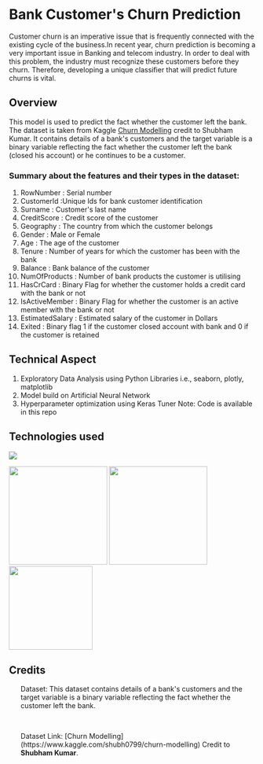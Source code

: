 # Bank Customer's Churn Prediction
Customer churn is an imperative issue that is frequently connected with the existing cycle of the business.In recent year, churn prediction is becoming a very important issue in Banking and telecom industry. In order to deal with this problem, the industry must recognize these customers before they churn. Therefore, developing a unique classifier that will predict future churns is vital.

## Overview
This model is used to predict the fact whether the customer left the bank. The dataset is taken from Kaggle [Churn Modelling](https://www.kaggle.com/shubh0799/churn-modelling) credit to Shubham Kumar. It contains details of a bank's customers and the target variable is a binary variable reflecting the fact whether the customer left the bank (closed his account) or he continues to be a customer.

### Summary about the features and their types in the dataset:

1) RowNumber : Serial number
2) CustomerId :Unique Ids for bank customer identification
3) Surname : Customer's last name
4) CreditScore : Credit score of the customer
5) Geography : The country from which the customer belongs
6) Gender : Male or Female
7) Age : The age of the customer
8) Tenure : Number of years for which the customer has been with the bank
9) Balance : Bank balance of the customer
10) NumOfProducts : Number of bank products the customer is utilising
11) HasCrCard : Binary Flag for whether the customer holds a credit card with the bank or not
12) IsActiveMember : Binary Flag for whether the customer is an active member with the bank or not
13) EstimatedSalary : Estimated salary of the customer in Dollars
14) Exited : Binary flag 1 if the customer closed account with bank and 0 if the customer is retained

## Technical Aspect
1) Exploratory Data Analysis using Python Libraries i.e., seaborn, plotly, matplotlib
2) Model build on Artificial Neural Network
3) Hyperparameter optimization using Keras Tuner
Note: Code is available in this repo

## Technologies used

![](https://forthebadge.com/images/badges/made-with-python.svg)

[<img target="_blank" src="https://scikit-learn.org/stable/_static/scikit-learn-logo-small.png" width=200>](https://scikit-learn.org/stable/)
[<img target="_blank" src="https://keras.io/img/logo.png" width=200>](https://keras.io/) [<img target="_blank" src="https://i.imgur.com/gh8nX4U.png" width=170>](https://flask.palletsprojects.com/en/1.1.x/)

## Credits
<ul>Dataset: This dataset contains details of a bank's customers and the target variable is a binary variable reflecting the fact whether the customer left the bank.</ul>
<br>
<ul>Dataset Link: [Churn Modelling](https://www.kaggle.com/shubh0799/churn-modelling) Credit to <b>Shubham Kumar</b>.</ul>
